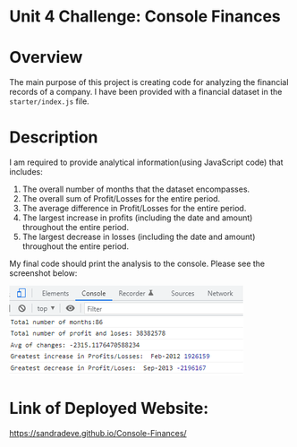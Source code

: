 # Unit 4 Challenge: Console Finances

# Overview

The main purpose of this project is creating code for analyzing the financial records of a company. I have been provided with a financial dataset in the `starter/index.js` file.

# Description

I am required to provide analytical information(using JavaScript code) that includes:

1. The overall number of months that the dataset encompasses.
2. The overall sum of Profit/Losses for the entire period.
3. The average difference in Profit/Losses for the entire period.
4. The largest increase in profits (including the date and amount) throughout the entire period.
5. The largest decrease in losses (including the date and amount) throughout the entire period.

My final code should print the analysis to the console. Please see the screenshot below:

![](https://github.com/SandraDeve/Console-Finances/blob/bb4d853c3182a3087b2d3a8b9b0fe3ebcd472f40/starter/images/ScreenshotConsoleFinances.png)

# Link of Deployed Website:

https://sandradeve.github.io/Console-Finances/
